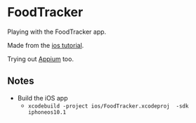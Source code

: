 FoodTracker
===========
Playing with the FoodTracker app.

Made from the [ios tutorial](https://developer.apple.com/library/content/referencelibrary/GettingStarted/DevelopiOSAppsSwift/).

Trying out [Appium](http://appium.io/) too.

Notes
-----
- Build the iOS app
    - `xcodebuild -project ios/FoodTracker.xcodeproj  -sdk iphoneos10.1`